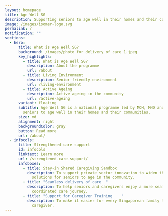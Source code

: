 ```yaml
---
layout: homepage
title: Age Well SG
description: Supporting seniors to age well in their homes and their communities
image: /images/isomer-logo.svg
permalink: /
notification: ""
sections:
  - hero:
      title: What is Age Well SG?
      background: /images/photo for delivery of care 1.jpeg
      key_highlights:
        - title: What is Age Well SG?
          description: About the programme
          url: /about
        - title: Living Environment
          description: Senior-friendly environment
          url: /living-environment
        - title: Active Ageing
          description: Active ageing in the community
          url: /active-ageing
      variant: floating
      subtitle: Age Well SG is a national programme led by MOH, MND and MOT to support
        seniors to age well in their homes and their communities.
      size: md
      alignment: right
      backgroundColor: gray
      button: Read more
      url: /about/
  - infocols:
      title: Strengthened care support
      id: infocols
      linktext: Learn more
      url: /strengtened-care-support/
      infoboxes:
        - title: Stay-in Shared Caregiving Sandbox
          description: To support private sector innovation to widen the range of care
            solutions for seniors to age in the community.
        - title: "Seamless delivery of care  "
          description: To help seniors and caregivers enjoy a more seamless and
            coordinated care journey.
        - title: "Support for Caregiver Training    "
          description: To make it easier for every Singaporean family to have a trained
            caregiver.
---
```

